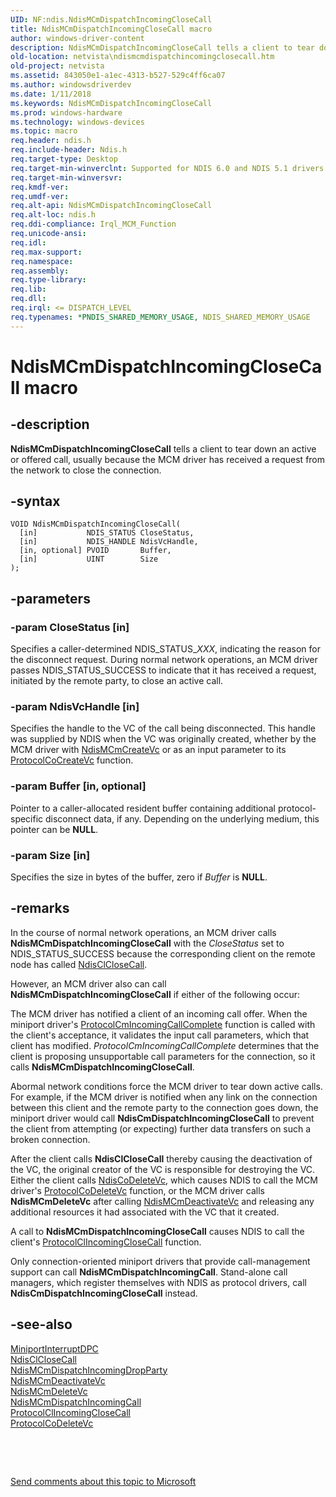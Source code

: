 ```yaml
---
UID: NF:ndis.NdisMCmDispatchIncomingCloseCall
title: NdisMCmDispatchIncomingCloseCall macro
author: windows-driver-content
description: NdisMCmDispatchIncomingCloseCall tells a client to tear down an active or offered call, usually because the MCM driver has received a request from the network to close the connection.
old-location: netvista\ndismcmdispatchincomingclosecall.htm
old-project: netvista
ms.assetid: 843050e1-a1ec-4313-b527-529c4ff6ca07
ms.author: windowsdriverdev
ms.date: 1/11/2018
ms.keywords: NdisMCmDispatchIncomingCloseCall
ms.prod: windows-hardware
ms.technology: windows-devices
ms.topic: macro
req.header: ndis.h
req.include-header: Ndis.h
req.target-type: Desktop
req.target-min-winverclnt: Supported for NDIS 6.0 and NDIS 5.1 drivers (see       NdisMCmDispatchIncomingCloseCall (NDIS 5.1)) in Windows Vista. Supported for NDIS 5.1 drivers (see       NdisMCmDispatchIncomingCloseCall (NDIS 5.1)) in Windows XP.
req.target-min-winversvr: 
req.kmdf-ver: 
req.umdf-ver: 
req.alt-api: NdisMCmDispatchIncomingCloseCall
req.alt-loc: ndis.h
req.ddi-compliance: Irql_MCM_Function
req.unicode-ansi: 
req.idl: 
req.max-support: 
req.namespace: 
req.assembly: 
req.type-library: 
req.lib: 
req.dll: 
req.irql: <= DISPATCH_LEVEL
req.typenames: *PNDIS_SHARED_MEMORY_USAGE, NDIS_SHARED_MEMORY_USAGE
---
```


# NdisMCmDispatchIncomingCloseCall macro



## -description
<b>NdisMCmDispatchIncomingCloseCall</b> tells a client to tear down an active or offered call, usually
  because the MCM driver has received a request from the network to close the connection.



## -syntax

````
VOID NdisMCmDispatchIncomingCloseCall(
  [in]           NDIS_STATUS CloseStatus,
  [in]           NDIS_HANDLE NdisVcHandle,
  [in, optional] PVOID       Buffer,
  [in]           UINT        Size
);
````


## -parameters

### -param CloseStatus [in]

Specifies a caller-determined NDIS_STATUS_<i>XXX</i>, indicating the reason for the disconnect request. During normal network operations, an MCM
     driver passes NDIS_STATUS_SUCCESS to indicate that it has received a request, initiated by the remote
     party, to close an active call.


### -param NdisVcHandle [in]

Specifies the handle to the VC of the call being disconnected. This handle was supplied by NDIS
     when the VC was originally created, whether by the MCM driver with 
     <a href="..\ndis\nf-ndis-ndismcmcreatevc.md">NdisMCmCreateVc</a> or as an input parameter
     to its 
     <a href="..\ndis\nc-ndis-protocol_co_create_vc.md">ProtocolCoCreateVc</a> function.


### -param Buffer [in, optional]

Pointer to a caller-allocated resident buffer containing additional protocol-specific disconnect
     data, if any. Depending on the underlying medium, this pointer can be <b>NULL</b>.


### -param Size [in]

Specifies the size in bytes of the buffer, zero if 
     <i>Buffer</i> is <b>NULL</b>.


## -remarks
In the course of normal network operations, an MCM driver calls 
    <b>NdisMCmDispatchIncomingCloseCall</b> with the 
    <i>CloseStatus</i> set to NDIS_STATUS_SUCCESS because the corresponding client on the remote node has
    called 
    <a href="..\ndis\nf-ndis-ndisclclosecall.md">NdisClCloseCall</a>.

However, an MCM driver also can call 
    <b>NdisMCmDispatchIncomingCloseCall</b> if either of the following occur:

The MCM driver has notified a client of an incoming call offer. When the miniport driver's 
      <a href="..\ndis\nc-ndis-protocol_cm_incoming_call_complete.md">
      ProtocolCmIncomingCallComplete</a> function is called with the client's acceptance, it validates the
      input call parameters, which that client has modified. 
      <i>ProtocolCmIncomingCallComplete</i> determines that the client is proposing unsupportable call
      parameters for the connection, so it calls 
      <b>NdisMCmDispatchIncomingCloseCall</b>.

Abormal network conditions force the MCM driver to tear down active calls. For example, if the MCM
      driver is notified when any link on the connection between this client and the remote party to the
      connection goes down, the miniport driver would call 
      <b>NdisCmDispatchIncomingCloseCall</b> to prevent the client from attempting (or expecting) further data
      transfers on such a broken connection.

After the client calls 
    <b>NdisClCloseCall</b> thereby causing the deactivation of the VC, the original creator of the VC is
    responsible for destroying the VC. Either the client calls 
    <a href="..\ndis\nf-ndis-ndiscodeletevc.md">NdisCoDeleteVc</a>, which causes NDIS to call
    the MCM driver's 
    <a href="..\ndis\nc-ndis-protocol_co_delete_vc.md">ProtocolCoDeleteVc</a> function, or the
    MCM driver calls 
    <b>NdisMCmDeleteVc</b> after calling 
    <a href="..\ndis\nf-ndis-ndismcmdeactivatevc.md">NdisMCmDeactivateVc</a> and releasing any
    additional resources it had associated with the VC that it created.

A call to 
    <b>NdisMCmDispatchIncomingCloseCall</b> causes NDIS to call the client's 
    <a href="..\ndis\nc-ndis-protocol_cl_incoming_close_call.md">
    ProtocolClIncomingCloseCall</a> function.

Only connection-oriented miniport drivers that provide call-management support can call 
    <b>NdisMCmDispatchIncomingCall</b>. Stand-alone call managers, which register themselves with NDIS as
    protocol drivers, call 
    <b>NdisCmDispatchIncomingCloseCall</b> instead.


## -see-also
<dl>
<dt>
<a href="..\ndis\nc-ndis-miniport_interrupt_dpc.md">MiniportInterruptDPC</a>
</dt>
<dt>
<a href="..\ndis\nf-ndis-ndisclclosecall.md">NdisClCloseCall</a>
</dt>
<dt>
<a href="..\ndis\nf-ndis-ndismcmdispatchincomingdropparty.md">
   NdisMCmDispatchIncomingDropParty</a>
</dt>
<dt>
<a href="..\ndis\nf-ndis-ndismcmdeactivatevc.md">NdisMCmDeactivateVc</a>
</dt>
<dt>
<a href="..\ndis\nf-ndis-ndismcmdeletevc.md">NdisMCmDeleteVc</a>
</dt>
<dt>
<a href="..\ndis\nf-ndis-ndismcmdispatchincomingcall.md">NdisMCmDispatchIncomingCall</a>
</dt>
<dt>
<a href="..\ndis\nc-ndis-protocol_cl_incoming_close_call.md">ProtocolClIncomingCloseCall</a>
</dt>
<dt>
<a href="..\ndis\nc-ndis-protocol_co_delete_vc.md">ProtocolCoDeleteVc</a>
</dt>
</dl>
 

 

<a href="mailto:wsddocfb@microsoft.com?subject=Documentation%20feedback [netvista\netvista]:%20NdisMCmDispatchIncomingCloseCall macro%20 RELEASE:%20(1/11/2018)&amp;body=%0A%0APRIVACY STATEMENT%0A%0AWe use your feedback to improve the documentation. We don't use your email address for any other purpose, and we'll remove your email address from our system after the issue that you're reporting is fixed. While we're working to fix this issue, we might send you an email message to ask for more info. Later, we might also send you an email message to let you know that we've addressed your feedback.%0A%0AFor more info about Microsoft's privacy policy, see http://privacy.microsoft.com/en-us/default.aspx." title="Send comments about this topic to Microsoft">Send comments about this topic to Microsoft</a>

